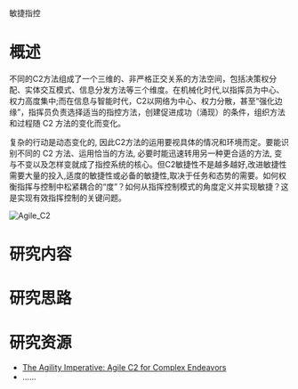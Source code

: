 
敏捷指控

# 概述

不同的C2方法组成了一个三维的、非严格正交关系的方法空间，包括决策权分配、实体交互模式、信息分发方法等三个维度。在机械化时代,以指挥员为中心、权力高度集中;而在信息与智能时代，C2以网络为中心、权力分散，甚至“强化边缘”，指挥员负责选择适当的指控方法，创建促进成功（涌现）的条件，组织方法和过程随 C2 方法的变化而变化。

复杂的行动是动态变化的, 因此C2方法的运用要视具体的情况和环境而定。要能识别不同的 C2 方法、运用恰当的方法, 必要时能迅速转用另一种更合适的方法, 变与不变以及怎样变就成了指控系统的核心。但C2敏捷性不是越多越好,改进敏捷性需要大量的投入,适度的敏捷性或必备的敏捷性,取决于任务和态势的需要。如何权衡指挥与控制中松紧耦合的“度”？如何从指挥控制模式的角度定义并实现敏捷？这是实现有效指挥控制的关键问题。

![Agile_C2](https://player.slideplayer.com/82/13498227/slides/slide_28.jpg)


# 研究内容


# 研究思路


# 研究资源

- [The Agility Imperative: Agile C2 for Complex Endeavors](https://slideplayer.com/slide/13498227/)
- ......
